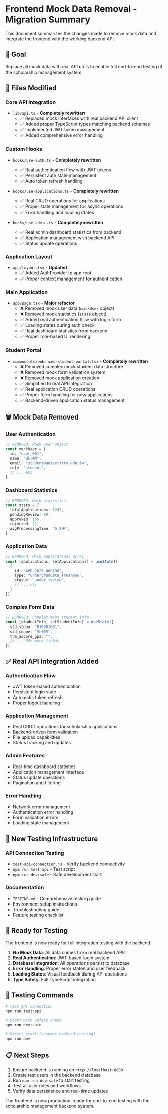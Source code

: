 # Frontend Mock Data Removal - Migration Summary

This document summarizes the changes made to remove mock data and integrate the frontend with the working backend API.

## 🎯 Goal
Replace all mock data with real API calls to enable full end-to-end testing of the scholarship management system.

## 📁 Files Modified

### Core API Integration
- `lib/api.ts` - **Completely rewritten**
  - ✅ Replaced mock interfaces with real backend API client
  - ✅ Added proper TypeScript types matching backend schemas
  - ✅ Implemented JWT token management
  - ✅ Added comprehensive error handling

### Custom Hooks
- `hooks/use-auth.ts` - **Completely rewritten**
  - ✅ Real authentication flow with JWT tokens
  - ✅ Persistent auth state management
  - ✅ Auto token refresh handling

- `hooks/use-applications.ts` - **Completely rewritten**  
  - ✅ Real CRUD operations for applications
  - ✅ Proper state management for async operations
  - ✅ Error handling and loading states

- `hooks/use-admin.ts` - **Completely rewritten**
  - ✅ Real admin dashboard statistics from backend
  - ✅ Application management with backend API
  - ✅ Status update operations

### Application Layout
- `app/layout.tsx` - **Updated**
  - ✅ Added AuthProvider to app root
  - ✅ Proper context management for authentication

### Main Application
- `app/page.tsx` - **Major refactor**
  - ❌ Removed mock user data (`mockUser` object)
  - ❌ Removed mock statistics (`stats` object)
  - ✅ Added real authentication flow with login form
  - ✅ Loading states during auth check
  - ✅ Real dashboard statistics from backend
  - ✅ Proper role-based UI rendering

### Student Portal
- `components/enhanced-student-portal.tsx` - **Completely rewritten**
  - ❌ Removed complex mock student data structure
  - ❌ Removed mock form validation system
  - ❌ Removed mock application creation
  - ✅ Simplified to real API integration
  - ✅ Real application CRUD operations
  - ✅ Proper form handling for new applications
  - ✅ Backend-driven application status management

## 🗑️ Mock Data Removed

### User Authentication
```typescript
// REMOVED: Mock user object
const mockUser = {
  id: "user_001",
  name: "張小明", 
  email: "student@university.edu.tw",
  role: "student",
  // ... etc
}
```

### Dashboard Statistics  
```typescript
// REMOVED: Mock statistics
const stats = {
  totalApplications: 1247,
  pendingReview: 89,
  approved: 156,
  rejected: 23,
  avgProcessingTime: "5.2天",
}
```

### Application Data
```typescript
// REMOVED: Mock applications array
const [applications, setApplications] = useState([
  {
    id: "APP-2025-000198",
    type: "undergraduate_freshman",
    status: "under_review",
    // ... etc
  }
])
```

### Complex Form Data
```typescript
// REMOVED: Complex mock student info
const [studentInfo, setStudentInfo] = useState({
  std_stdno: "B10901001",
  std_cname: "張小明",
  trm_ascore_gpa: "",
  // ... 50+ mock fields
})
```

## ✅ Real API Integration Added

### Authentication Flow
- JWT token-based authentication
- Persistent login state
- Automatic token refresh
- Proper logout handling

### Application Management
- Real CRUD operations for scholarship applications
- Backend-driven form validation
- File upload capabilities
- Status tracking and updates

### Admin Features
- Real-time dashboard statistics
- Application management interface
- Status update operations
- Pagination and filtering

### Error Handling
- Network error management
- Authentication error handling
- Form validation errors
- Loading state management

## 🔧 New Testing Infrastructure

### API Connection Testing
- `test-api-connection.js` - Verify backend connectivity
- `npm run test:api` - Test script
- `npm run dev:safe` - Safe development start

### Documentation
- `TESTING.md` - Comprehensive testing guide
- Environment setup instructions
- Troubleshooting guide
- Feature testing checklist

## 🚀 Ready for Testing

The frontend is now ready for full integration testing with the backend:

1. **No Mock Data**: All data comes from real backend APIs
2. **Real Authentication**: JWT-based login system
3. **Database Integration**: All operations persist to database
4. **Error Handling**: Proper error states and user feedback
5. **Loading States**: Visual feedback during API operations
6. **Type Safety**: Full TypeScript integration

## 🧪 Testing Commands

```bash
# Test API connection
npm run test:api

# Start with safety check
npm run dev:safe

# Direct start (assumes backend running)
npm run dev
```

## 📋 Next Steps

1. Ensure backend is running on `http://localhost:8000`
2. Create test users in the backend database
3. Run `npm run dev:safe` to start testing
4. Test all user roles and workflows
5. Verify data persistence and real-time updates

The frontend is now production-ready for end-to-end testing with the scholarship management backend system. 